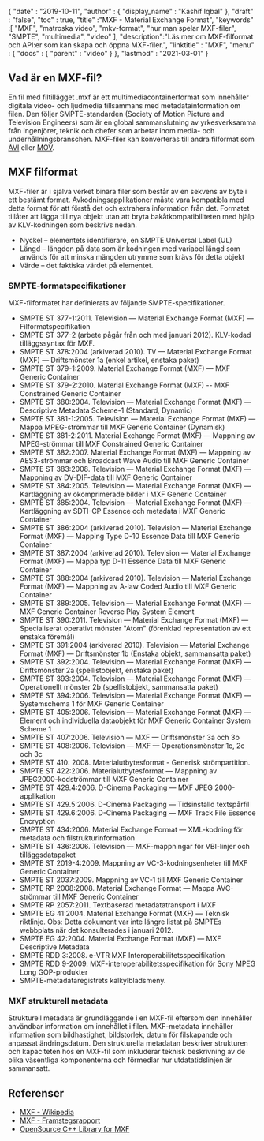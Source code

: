 {
  "date" : "2019-10-11",
  "author" : {
    "display_name" : "Kashif Iqbal"
},
  "draft" : "false",
  "toc" : true,
  "title" :"MXF - Material Exchange Format",
  "keywords" :[ "MXF", "matroska video", "mkv-format", "hur man spelar MXF-filer", "SMPTE", "multimedia", "video" ],
  "description":"Läs mer om MXF-filformat och API:er som kan skapa och öppna MXF-filer.",
  "linktitle" : "MXF",
  "menu" : {
    "docs" : {
      "parent" : "video"
}
},
  "lastmod" : "2021-03-01"
}

## Vad är en MXF-fil?

En fil med filtillägget .mxf är ett multimediacontainerformat som innehåller digitala video- och ljudmedia tillsammans med metadatainformation om filen. Den följer SMPTE-standarden (Society of Motion Picture and Television Engineers) som är en global sammanslutning av yrkesverksamma från ingenjörer, teknik och chefer som arbetar inom media- och underhållningsbranschen. MXF-filer kan konverteras till andra filformat som [AVI](/sv/video/avi/) eller [MOV](/sv/video/mov/).

## MXF filformat

MXF-filer är i själva verket binära filer som består av en sekvens av byte i ett bestämt format. Avkodningsapplikationer måste vara kompatibla med detta format för att förstå det och extrahera information från det. Formatet tillåter att lägga till nya objekt utan att bryta bakåtkompatibiliteten med hjälp av KLV-kodningen som beskrivs nedan.

* Nyckel – elementets identifierare, en SMPTE Universal Label (UL)
* Längd – längden på data som är kodningen med variabel längd som används för att minska mängden utrymme som krävs för detta objekt
* Värde – det faktiska värdet på elementet.

### SMPTE-formatspecifikationer

MXF-filformatet har definierats av följande SMPTE-specifikationer.

* SMPTE ST 377-1:2011. Television — Material Exchange Format (MXF) — Filformatspecifikation
* SMPTE ST 377-2 (arbete pågår från och med januari 2012). KLV-kodad tilläggssyntax för MXF.
* SMPTE ST 378:2004 (arkiverad 2010). TV — Material Exchange Format (MXF) — Driftsmönster 1a (enkel artikel, enstaka paket)
* SMPTE ST 379-1:2009. Material Exchange Format (MXF) — MXF Generic Container
* SMPTE ST 379-2:2010. Material Exchange Format (MXF) -- MXF Constrained Generic Container
* SMPTE ST 380:2004. Television — Material Exchange Format (MXF) — Descriptive Metadata Scheme-1 (Standard, Dynamic)
* SMPTE ST 381-1:2005. Television — Material Exchange Format (MXF) — Mappa MPEG-strömmar till MXF Generic Container (Dynamisk)
* SMPTE ST 381-2:2011. Material Exchange Format (MXF) — Mappning av MPEG-strömmar till MXF Constrained Generic Container
* SMPTE ST 382:2007. Material Exchange Format (MXF) — Mappning av AES3-strömmar och Broadcast Wave Audio till MXF Generic Container
* SMPTE ST 383:2008. Television — Material Exchange Format (MXF) — Mappning av DV-DIF-data till MXF Generic Container
* SMPTE ST 384:2005. Television — Material Exchange Format (MXF) — Kartläggning av okomprimerade bilder i MXF Generic Container
* SMPTE ST 385:2004. Television — Material Exchange Format (MXF) — Kartläggning av SDTI-CP Essence och metadata i MXF Generic Container
* SMPTE ST 386:2004 (arkiverad 2010). Television — Material Exchange Format (MXF) — Mapping Type D-10 Essence Data till MXF Generic Container
* SMPTE ST 387:2004 (arkiverad 2010). Television — Material Exchange Format (MXF) — Mappa typ D-11 Essence Data till MXF Generic Container
* SMPTE ST 388:2004 (arkiverad 2010). Television — Material Exchange Format (MXF) — Mappning av A-law Coded Audio till MXF Generic Container
* SMPTE ST 389:2005. Television — Material Exchange Format (MXF) — MXF Generic Container Reverse Play System Element
* SMPTE ST 390:2011. Television — Material Exchange Format (MXF) — Specialiserat operativt mönster "Atom" (förenklad representation av ett enstaka föremål)
* SMPTE ST 391:2004 (arkiverad 2010). Television — Material Exchange Format (MXF) — Driftsmönster 1b (Enstaka objekt, sammansatta paket)
* SMPTE ST 392:2004. Television — Material Exchange Format (MXF) — Driftsmönster 2a (spellistobjekt, enstaka paket)
* SMPTE ST 393:2004. Television — Material Exchange Format (MXF) — Operationellt mönster 2b (spellistobjekt, sammansatta paket)
* SMPTE ST 394:2006. Television — Material Exchange Format (MXF) — Systemschema 1 för MXF Generic Container
* SMPTE ST 405:2006. Television — Material Exchange Format (MXF) — Element och individuella dataobjekt för MXF Generic Container System Scheme 1
* SMPTE ST 407:2006. Television — MXF — Driftsmönster 3a och 3b
* SMPTE ST 408:2006. Television — MXF — Operationsmönster 1c, 2c och 3c
* SMPTE ST 410: 2008. Materialutbytesformat - Generisk strömpartition.
* SMPTE ST 422:2006. Materialutbytesformat — Mappning av JPEG2000-kodströmmar till MXF Generic Container
* SMPTE ST 429.4:2006. D-Cinema Packaging — MXF JPEG 2000-applikation
* SMPTE ST 429.5:2006. D-Cinema Packaging — Tidsinställd textspårfil
* SMPTE ST 429.6:2006. D-Cinema Packaging — MXF Track File Essence Encryption
* SMPTE ST 434:2006. Material Exchange Format — XML-kodning för metadata och filstrukturinformation
* SMPTE ST 436:2006. Television — MXF-mappningar för VBI-linjer och tilläggsdatapaket
* SMPTE ST 2019-4:2009. Mappning av VC-3-kodningsenheter till MXF Generic Container
* SMPTE ST 2037:2009. Mappning av VC-1 till MXF Generic Container
* SMPTE RP 2008:2008. Material Exchange Format — Mappa AVC-strömmar till MXF Generic Container
* SMPTE RP 2057:2011. Textbaserad metadatatransport i MXF
* SMPTE EG 41:2004. Material Exchange Format (MXF) — Teknisk riktlinje. Obs: Detta dokument var inte längre listat på SMPTEs webbplats när det konsulterades i januari 2012.
* SMPTE EG 42:2004. Material Exchange Format (MXF) — MXF Descriptive Metadata
* SMPTE RDD 3:2008. e-VTR MXF Interoperabilitetsspecifikation
* SMPTE RDD 9-2009. MXF-interoperabilitetsspecifikation för Sony MPEG Long GOP-produkter
* SMPTE-metadataregistrets kalkylbladsmeny.

### MXF strukturell metadata

Strukturell metadata är grundläggande i en MXF-fil eftersom den innehåller användbar information om innehållet i filen. MXF-metadata innehåller information som bildhastighet, bildstorlek, datum för filskapande och anpassat ändringsdatum. Den strukturella metadatan beskriver strukturen och kapaciteten hos en MXF-fil som inkluderar teknisk beskrivning av de olika väsentliga komponenterna och förmedlar hur utdatatidslinjen är sammansatt.

## Referenser

* [MXF - Wikipedia](https://en.wikipedia.org/wiki/Material_Exchange_Format)
* [MXF - Framstegsrapport](https://tech.ebu.ch/docs/techreview/trev_2010-Q3_MXF-1.pdf)
* [OpenSource C++ Library for MXF](http://www.freemxf.org/)

